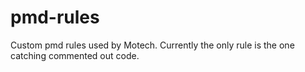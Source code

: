 pmd-rules
=========

Custom pmd rules used by Motech. Currently the only rule is the one catching commented out code.
